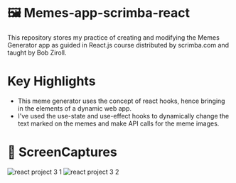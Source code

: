 # 🖼️ Memes-app-scrimba-react
This repository stores my practice of creating and modifying the Memes Generator app as guided in React.js course distributed by scrimba.com and taught by Bob Ziroll.

# Key Highlights
* This meme generator uses the concept of react hooks, hence bringing in the elements of a dynamic web app.
* I've used the use-state and use-effect hooks to dynamically change the text marked on the memes and make API calls for the meme images.

# 📸 ScreenCaptures
![react project 3 1](https://user-images.githubusercontent.com/67233899/226920985-b433ca6c-d26d-42a3-b1d2-8729a78b4901.PNG)
![react project 3 2](https://user-images.githubusercontent.com/67233899/226921028-521e3b25-7719-483f-8811-50d82f13e168.PNG)
